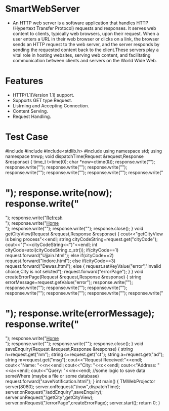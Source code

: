 # SmartWebServer
* An HTTP web server is a software application that handles HTTP (Hypertext Transfer Protocol) requests and responses. It serves web content to clients, typically web browsers, upon their request. When a user enters a URL in their web browser or clicks on a link, the browser sends an HTTP request to the web server, and the server responds by sending the requested content back to the client.These servers play a vital role in hosting websites, serving web content, and facilitating communication between clients and servers on the World Wide Web.
# Features
* HTTP/1.1(Version 1.1) support.
* Supports GET type Request.
* Listrning and Accepting Connection.
* Content Serving.
* Request Handling.
# Test Case
#include<tmwp>
#include<iostream> 
#include<stdlib.h>
#include<ctime>
using namespace std;
using namespace tmwp;
void dispatchTime(Request &request,Response &response)
{
time_t t=time(0);
char *now=ctime(&t);
response.write("<!DOCTYPE HTML>");
response.write("<html lang='en'>");
response.write("<head>");
response.write("<meta charset='utf-8'>");
response.write("<title>The Clock</title>");
response.write("</head>");
response.write("<body>");
response.write("<h1>");
response.write(now);
response.write("</h1>");
response.write("<a href='now'>Refresh</a><br>");
response.write("<a href='index.html'>Home</a><br>");
response.write("</body>");
response.write("</html>");
response.close();
}
void getCityView(Request &request,Response &response)
{
cout<<"getCityView is being process"<<endl;
string cityCodeString=request.get("cityCode");
cout<<"("<<cityCodeString<<")"<<endl;
int cityCode=atoi(cityCodeString.c_str());
if(cityCode==1) request.forward("Ujjain.html");
else if(cityCode==2) request.forward("Indore.html");
else if(cityCode==3) request.forward("Dewas.html");
else
{
request.setKeyValue("error","Invalid choice,City is not selcted");
request.forward("errorPage");
}
}
void createErrorPage(Request &request,Response &response)
{
string errorMessage=request.getValue("error");
response.write("<!DOCTYPE HTML>");
response.write("<html lang='en'>");
response.write("<head>");
response.write("<meta charset='utf-8'>");
response.write("<title>The Clock</title>");
response.write("</head>");
response.write("<body>");
response.write("<h1>");
response.write(errorMessage);
response.write("</h1>");
response.write("<a href='index.html'>Home</a><br>");
response.write("</body>");
response.write("</html>");
response.close();
}
void saveEnquiry(Request &request,Response &response)
{
string n=request.get("nm");
string c=request.get("ct");
string a=request.get("ad");
string m=request.get("msg");
cout<<"Request Received:"<<endl;
cout<<"Name: "<<n<<endl;
cout<<"City: "<<c<<endl;
cout<<"Address: "<<a<<endl;
cout<<"Query: "<<m<<endl;
//some logic to save data someWhere (maybe a file or some database)
request.forward("saveNotification.html");
}
int main()
{
TMWebProjector server(8080);
server.onRequest("/now",dispatchTime);
server.onRequest("/addEnquiry",saveEnquiry);
server.onRequest("/getCity",getCityView);
server.onRequest("/errorPage",createErrorPage);
server.start();
return 0;
}
